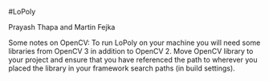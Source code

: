 #LoPoly

Prayash Thapa and Martin Fejka


Some notes on OpenCV: To run LoPoly on your machine you will need some libraries from OpenCV 3 in addition to OpenCV 2. Move OpenCV library to your project and ensure that you have referenced the path to wherever you placed the library in your framework search paths (in build settings).
